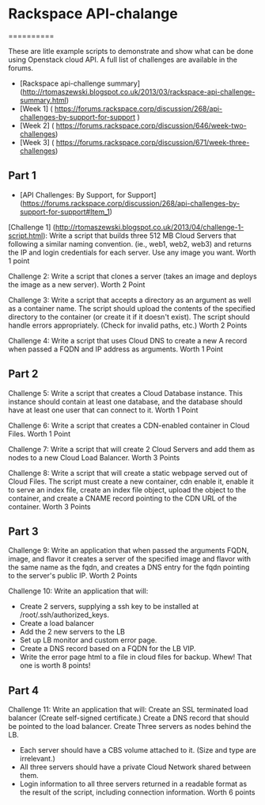 # Rackspace API-chalange
==========

These are litle example scripts to demonstrate and show what can be done using Openstack cloud API. A full list of challenges are available in the forums.

* [Rackspace api-challenge summary] (http://rtomaszewski.blogspot.co.uk/2013/03/rackspace-api-challenge-summary.html)
* [Week 1] ( https://forums.rackspace.corp/discussion/268/api-challenges-by-support-for-support )
* [Week 2] ( https://forums.rackspace.corp/discussion/646/week-two-challenges)
* [Week 3] ( https://forums.rackspace.corp/discussion/671/week-three-challenges)
 

## Part 1

* [API Challenges: By Support, for Support] (https://forums.rackspace.corp/discussion/268/api-challenges-by-support-for-support#Item_1)

[Challenge 1] (http://rtomaszewski.blogspot.co.uk/2013/04/challenge-1-script.html): Write a script that builds three 512 MB Cloud Servers that following a similar naming convention. (ie., web1, web2, web3) and returns the IP and login credentials for each server. Use any image you want. Worth 1 point

Challenge 2: Write a script that clones a server (takes an image and deploys the image as a new server). Worth 2 Point

Challenge 3: Write a script that accepts a directory as an argument as well as a container name. The script should upload the contents of the specified directory to the container (or create it if it doesn't exist). The script should handle errors appropriately. (Check for invalid paths, etc.) Worth 2 Points

Challenge 4: Write a script that uses Cloud DNS to create a new A record when passed a FQDN and IP address as arguments. Worth 1 Point

## Part 2

Challenge 5: Write a script that creates a Cloud Database instance. This instance should contain at least one database, and the database should have at least one user that can connect to it. Worth 1 Point

Challenge 6: Write a script that creates a CDN-enabled container in Cloud Files. Worth 1 Point

Challenge 7: Write a script that will create 2 Cloud Servers and add them as nodes to a new Cloud Load Balancer. Worth 3 Points

Challenge 8: Write a script that will create a static webpage served out of Cloud Files. The script must create a new container, cdn enable it, enable it to serve an index file, create an index file object, upload the object to the container, and create a CNAME record pointing to the CDN URL of the container. Worth 3 Points

## Part 3

Challenge 9: Write an application that when passed the arguments FQDN, image, and flavor it creates a server of the specified image and flavor with the same name as the fqdn, and creates a DNS entry for the fqdn pointing to the server's public IP. Worth 2 Points

Challenge 10: Write an application that will:
- Create 2 servers, supplying a ssh key to be installed at /root/.ssh/authorized_keys.
- Create a load balancer
- Add the 2 new servers to the LB
- Set up LB monitor and custom error page. 
- Create a DNS record based on a FQDN for the LB VIP. 
- Write the error page html to a file in cloud files for backup.
Whew! That one is worth 8 points!

## Part 4

Challenge 11: Write an application that will:
Create an SSL terminated load balancer (Create self-signed certificate.)
Create a DNS record that should be pointed to the load balancer.
Create Three servers as nodes behind the LB.
- Each server should have a CBS volume attached to it. (Size and type are irrelevant.)
- All three servers should have a private Cloud Network shared between them.
- Login information to all three servers returned in a readable format as the result of the script, including connection information.
Worth 6 points


